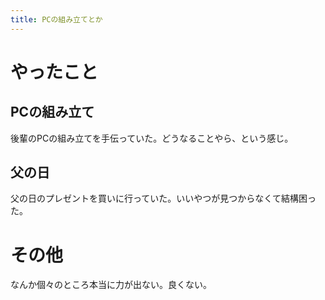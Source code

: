 ```yaml
---
title: PCの組み立てとか
---
```


# やったこと

## PCの組み立て

後輩のPCの組み立てを手伝っていた。どうなることやら、という感じ。

## 父の日

父の日のプレゼントを買いに行っていた。いいやつが見つからなくて結構困った。

# その他

なんか個々のところ本当に力が出ない。良くない。

